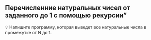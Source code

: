## Перечисленние натуральных чисел от заданного до 1 с помощью рекурсии”

💡 Напишите программу, которая выведет все натуральные числа в промежутке от N до 1.